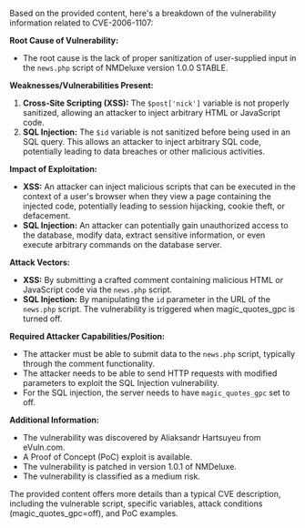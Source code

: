 Based on the provided content, here's a breakdown of the vulnerability information related to CVE-2006-1107:

**Root Cause of Vulnerability:**

*   The root cause is the lack of proper sanitization of user-supplied input in the `news.php` script of NMDeluxe version 1.0.0 STABLE.

**Weaknesses/Vulnerabilities Present:**

1.  **Cross-Site Scripting (XSS):** The `$post['nick']` variable is not properly sanitized, allowing an attacker to inject arbitrary HTML or JavaScript code.
2.  **SQL Injection:** The `$id` variable is not sanitized before being used in an SQL query. This allows an attacker to inject arbitrary SQL code, potentially leading to data breaches or other malicious activities.

**Impact of Exploitation:**

*   **XSS:** An attacker can inject malicious scripts that can be executed in the context of a user's browser when they view a page containing the injected code, potentially leading to session hijacking, cookie theft, or defacement.
*   **SQL Injection:** An attacker can potentially gain unauthorized access to the database, modify data, extract sensitive information, or even execute arbitrary commands on the database server.

**Attack Vectors:**

*   **XSS:** By submitting a crafted comment containing malicious HTML or JavaScript code via the `news.php` script.
*   **SQL Injection:** By manipulating the `id` parameter in the URL of the `news.php` script. The vulnerability is triggered when magic_quotes_gpc is turned off.

**Required Attacker Capabilities/Position:**

*   The attacker must be able to submit data to the `news.php` script, typically through the comment functionality.
*   The attacker needs to be able to send HTTP requests with modified parameters to exploit the SQL Injection vulnerability.
*   For the SQL injection, the server needs to have `magic_quotes_gpc` set to off.

**Additional Information:**

*   The vulnerability was discovered by Aliaksandr Hartsuyeu from eVuln.com.
*   A Proof of Concept (PoC) exploit is available.
*   The vulnerability is patched in version 1.0.1 of NMDeluxe.
*   The vulnerability is classified as a medium risk.

The provided content offers more details than a typical CVE description, including the vulnerable script, specific variables, attack conditions (magic_quotes_gpc=off), and PoC examples.
